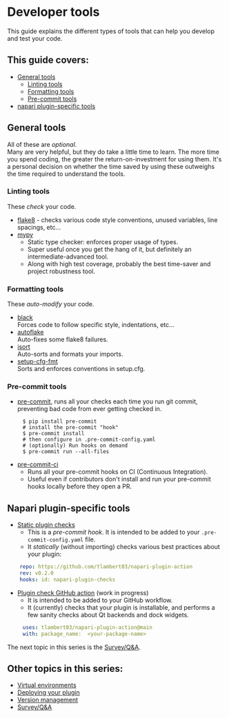 # Developer tools

This guide explains the different types of tools that can help you develop and test your code.  

## This guide covers:   
* [General tools](#general-tools)
    - [Linting tools](#linting-tools)  
    - [Formatting tools](#formatting-tools)  
    - [Pre-commit tools](#pre-commit-tools)  
* [napari plugin-specific tools](#napari-plugin-specific-tools)
  
## General tools  
All of these are *optional*.  
Many are very helpful, but they do take a little time to learn. The more time you spend coding, the greater the return-on-investment for using them. It's a personal decision on whether the time saved by using these outweighs the time required to understand the tools.

### Linting tools   
These _check_ your code.  
* [flake8](https://flake8.pycqa.org/) - checks various code style conventions, unused variables, line spacings, etc…  
* [mypy](https://github.com/python/mypy)  
    - Static type checker: enforces proper usage of types.  
    - Super useful once you get the hang of it, but definitely an intermediate-advanced tool.  
    - Along with high test coverage, probably the best time-saver and project robustness tool.    

### Formatting tools 
These _auto-modify_ your code.  
* [black](https://github.com/psf/black)  
  Forces code to follow specific style, indentations, etc...  
* [autoflake](https://github.com/myint/autoflake)  
  Auto-fixes some flake8 failures.  
* [isort](https://github.com/PyCQA/isort)  
  Auto-sorts and formats your imports.
* [setup-cfg-fmt](https://github.com/asottile/setup-cfg-fmt)  
  Sorts and enforces conventions in setup.cfg.  

### Pre-commit tools
* [pre-commit](https://pre-commit.com/), runs all your checks each time you run git commit, preventing bad code from ever getting checked in.  
```console  
     $ pip install pre-commit
     # install the pre-commit "hook"  
     $ pre-commit install  
     # then configure in .pre-commit-config.yaml  
     # (optionally) Run hooks on demand  
     $ pre-commit run --all-files  
```  

* [pre-commit-ci](https://pre-commit.ci/)
    - Runs all your pre-commit hooks on CI (Continuous Integration).
    - Useful even if contributors don't install and run your pre-commit hooks locally before they open a PR.  
  
## Napari plugin-specific tools  

* [Static plugin checks](https://github.com/tlambert03/napari-plugin-checks)
    - This is a *pre-commit hook*. It is intended to be added to your 
    `.pre-commit-config.yaml` file.
    - It *statically* (without importing) checks various best practices about your plugin:  
```yaml  
    repo: https://github.com/tlambert03/napari-plugin-action  
    rev: v0.2.0  
    hooks: id: napari-plugin-checks  
```     

* [Plugin check GitHub action](https://github.com/tlambert03/napari-plugin-action)  (work in progress)  
    - It is intended to be added to your GitHub workflow.
    - It (currently) checks that your plugin is installable, and performs a few sanity checks about Qt backends and dock widgets.  
```yaml     
     uses: tlambert03/napari-plugin-action@main  
     with: package_name:  <your-package-name>  
```

The next topic in this series is the [Survey/Q&A](./5-survey.md). 

## Other topics in this series:  
* [Virtual environments](./1-virtual-environments)  
* [Deploying your plugin](./2-deploying-your-plugin.md)    
* [Version management](./3-version-management.md)   
* [Survey/Q&A](./5-survey.md) 
